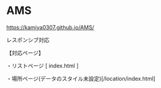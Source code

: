 # AMS
https://kamiya0307.github.io/AMS/

レスポンシブ対応

【対応ページ】

・リストページ [ index.html ]

・場所ページ(データのスタイル未設定)[/location/index.html]
